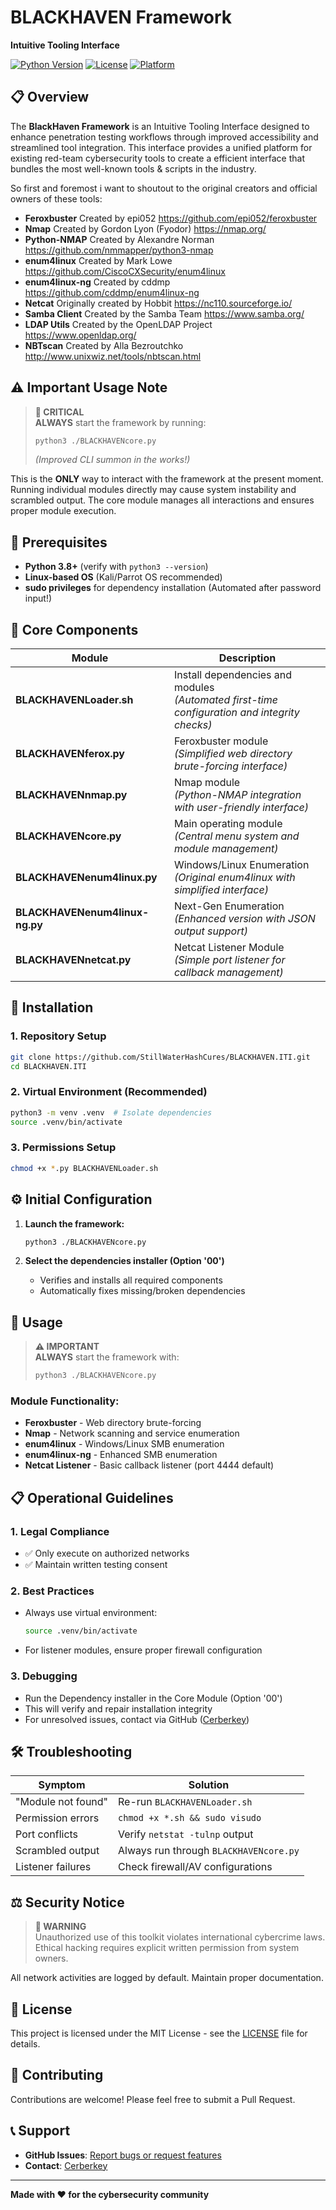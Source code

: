 # BLACKHAVEN Framework
**Intuitive Tooling Interface**

[![Python Version](https://img.shields.io/badge/python-3.8+-blue.svg)](https://python.org)
[![License](https://img.shields.io/badge/license-MIT-green.svg)](LICENSE)
[![Platform](https://img.shields.io/badge/platform-Linux-orange.svg)](https://www.linux.org/)

## 📋 Overview

The **BlackHaven Framework** is an Intuitive Tooling Interface designed to enhance penetration testing workflows through improved accessibility and streamlined tool integration. This interface provides a unified platform for existing red-team cybersecurity tools to create a efficient interface that bundles the most well-known tools & scripts in the industry.

So first and foremost i want to shoutout to the original creators and official owners of these tools:
- **Feroxbuster** Created by epi052 https://github.com/epi052/feroxbuster
- **Nmap** Created by Gordon Lyon (Fyodor) https://nmap.org/
- **Python-NMAP** Created by Alexandre Norman https://github.com/nmmapper/python3-nmap
- **enum4linux** Created by Mark Lowe https://github.com/CiscoCXSecurity/enum4linux
- **enum4linux-ng** Created by cddmp https://github.com/cddmp/enum4linux-ng
- **Netcat** Originally created by Hobbit https://nc110.sourceforge.io/
- **Samba Client** Created by the Samba Team https://www.samba.org/
- **LDAP Utils** Created by the OpenLDAP Project https://www.openldap.org/
- **NBTscan** Created by Alla Bezroutchko http://www.unixwiz.net/tools/nbtscan.html

## ⚠️ Important Usage Note

> **🚨 CRITICAL**  
> **ALWAYS** start the framework by running:
> ```bash
> python3 ./BLACKHAVENcore.py
> ```
> *(Improved CLI summon in the works!)*

This is the **ONLY** way to interact with the framework at the present moment. Running individual modules directly may cause system instability and scrambled output. The core module manages all interactions and ensures proper module execution.

## 🔧 Prerequisites

- **Python 3.8+** (verify with `python3 --version`)
- **Linux-based OS** (Kali/Parrot OS recommended)
- **sudo privileges** for dependency installation (Automated after password input!)

## 🧩 Core Components

| Module | Description |
|--------|-------------|
| **BLACKHAVENLoader.sh** | Install dependencies and modules<br>*(Automated first-time configuration and integrity checks)* |
| **BLACKHAVENferox.py** | Feroxbuster module<br>*(Simplified web directory brute-forcing interface)* |
| **BLACKHAVENnmap.py** | Nmap module<br>*(Python-NMAP integration with user-friendly interface)* |
| **BLACKHAVENcore.py** | Main operating module<br>*(Central menu system and module management)* |
| **BLACKHAVENenum4linux.py** | Windows/Linux Enumeration<br>*(Original enum4linux with simplified interface)* |
| **BLACKHAVENenum4linux-ng.py** | Next-Gen Enumeration<br>*(Enhanced version with JSON output support)* |
| **BLACKHAVENnetcat.py** | Netcat Listener Module<br>*(Simple port listener for callback management)* |

## 🚀 Installation

### 1. Repository Setup
```bash
git clone https://github.com/StillWaterHashCures/BLACKHAVEN.ITI.git
cd BLACKHAVEN.ITI
```

### 2. Virtual Environment (Recommended)
```bash
python3 -m venv .venv  # Isolate dependencies
source .venv/bin/activate
```

### 3. Permissions Setup
```bash
chmod +x *.py BLACKHAVENLoader.sh
```

## ⚙️ Initial Configuration

1. **Launch the framework:**
   ```bash
   python3 ./BLACKHAVENcore.py
   ```

2. **Select the dependencies installer (Option '00')**
   - Verifies and installs all required components
   - Automatically fixes missing/broken dependencies

## 📖 Usage

> **⚠️ IMPORTANT**  
> **ALWAYS** start the framework with:
> ```bash
> python3 ./BLACKHAVENcore.py
> ```

### Module Functionality:
- **Feroxbuster** - Web directory brute-forcing
- **Nmap** - Network scanning and service enumeration
- **enum4linux** - Windows/Linux SMB enumeration
- **enum4linux-ng** - Enhanced SMB enumeration
- **Netcat Listener** - Basic callback listener (port 4444 default)

## 📋 Operational Guidelines

### 1. Legal Compliance
- ✅ Only execute on authorized networks
- ✅ Maintain written testing consent

### 2. Best Practices
- Always use virtual environment:
  ```bash
  source .venv/bin/activate
  ```
- For listener modules, ensure proper firewall configuration

### 3. Debugging
- Run the Dependency installer in the Core Module (Option '00')
- This will verify and repair installation integrity
- For unresolved issues, contact via GitHub ([Cerberkey](https://github.com/Cerberkey))

## 🛠️ Troubleshooting

| Symptom | Solution |
|---------|----------|
| "Module not found" | Re-run `BLACKHAVENLoader.sh` |
| Permission errors | `chmod +x *.sh && sudo visudo` |
| Port conflicts | Verify `netstat -tulnp` output |
| Scrambled output | Always run through `BLACKHAVENcore.py` |
| Listener failures | Check firewall/AV configurations |

## ⚖️ Security Notice

> **🚨 WARNING**  
> Unauthorized use of this toolkit violates international cybercrime laws.  
> Ethical hacking requires explicit written permission from system owners.

All network activities are logged by default. Maintain proper documentation.

## 📄 License

This project is licensed under the MIT License - see the [LICENSE](LICENSE) file for details.

## 🤝 Contributing

Contributions are welcome! Please feel free to submit a Pull Request.

## 📞 Support

- **GitHub Issues**: [Report bugs or request features](https://github.com/StillWaterHashCures/BLACKHAVEN.ITI/issues)
- **Contact**: [Cerberkey](https://github.com/Cerberkey)

---

**Made with ❤️ for the cybersecurity community**